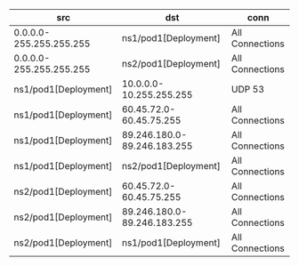 | src | dst | conn |
|-----|-----|------|
| 0.0.0.0-255.255.255.255 | ns1/pod1[Deployment] | All Connections |
| 0.0.0.0-255.255.255.255 | ns2/pod1[Deployment] | All Connections |
| ns1/pod1[Deployment] | 10.0.0.0-10.255.255.255 | UDP 53 |
| ns1/pod1[Deployment] | 60.45.72.0-60.45.75.255 | All Connections |
| ns1/pod1[Deployment] | 89.246.180.0-89.246.183.255 | All Connections |
| ns1/pod1[Deployment] | ns2/pod1[Deployment] | All Connections |
| ns2/pod1[Deployment] | 60.45.72.0-60.45.75.255 | All Connections |
| ns2/pod1[Deployment] | 89.246.180.0-89.246.183.255 | All Connections |
| ns2/pod1[Deployment] | ns1/pod1[Deployment] | All Connections |
